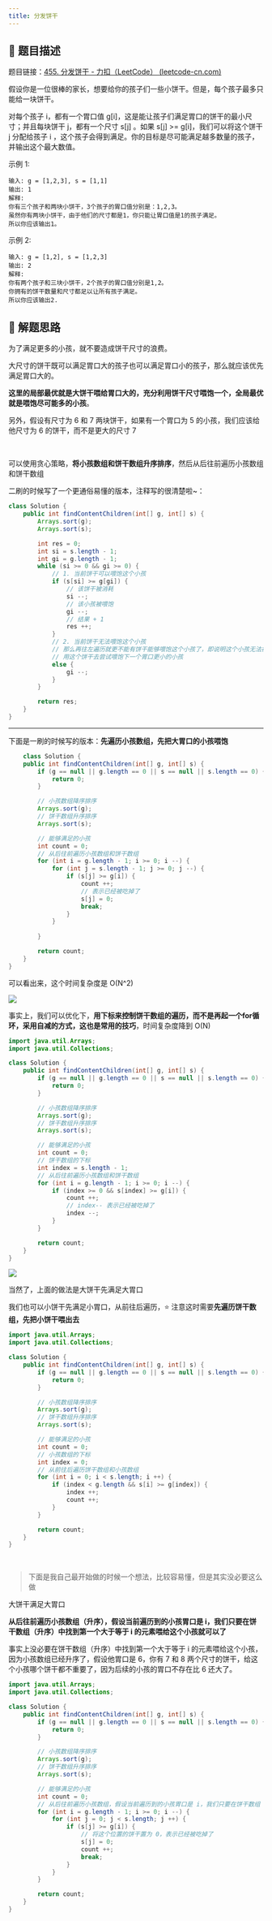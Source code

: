 ```yaml
---
title: 分发饼干
---
```


## 📃 题目描述

题目链接：[455. 分发饼干 - 力扣（LeetCode） (leetcode-cn.com)](https://leetcode-cn.com/problems/assign-cookies/)

假设你是一位很棒的家长，想要给你的孩子们一些小饼干。但是，每个孩子最多只能给一块饼干。

对每个孩子 i，都有一个胃口值 g[i]，这是能让孩子们满足胃口的饼干的最小尺寸；并且每块饼干 j，都有一个尺寸 s[j] 。如果 s[j] >= g[i]，我们可以将这个饼干 j 分配给孩子 i ，这个孩子会得到满足。你的目标是尽可能满足越多数量的孩子，并输出这个最大数值。


示例 1:

```
输入: g = [1,2,3], s = [1,1]
输出: 1
解释: 
你有三个孩子和两块小饼干，3个孩子的胃口值分别是：1,2,3。
虽然你有两块小饼干，由于他们的尺寸都是1，你只能让胃口值是1的孩子满足。
所以你应该输出1。
```

示例 2:

```
输入: g = [1,2], s = [1,2,3]
输出: 2
解释: 
你有两个孩子和三块小饼干，2个孩子的胃口值分别是1,2。
你拥有的饼干数量和尺寸都足以让所有孩子满足。
所以你应该输出2.
```

## 🔔 解题思路

为了满足更多的小孩，就不要造成饼干尺寸的浪费。

大尺寸的饼干既可以满足胃口大的孩子也可以满足胃口小的孩子，那么就应该优先满足胃口大的。

**这里的局部最优就是大饼干喂给胃口大的，充分利用饼干尺寸喂饱一个，全局最优就是喂饱尽可能多的小孩**。

另外，假设有尺寸为 6 和 7 两块饼干，如果有一个胃口为 5 的小孩，我们应该给他尺寸为 6 的饼干，而不是更大的尺寸 7

<br>

可以使用贪心策略，**将小孩数组和饼干数组升序排序**，然后从后往前遍历小孩数组和饼干数组

二刷的时候写了一个更通俗易懂的版本，注释写的很清楚啦~：

```java
class Solution {
    public int findContentChildren(int[] g, int[] s) {
        Arrays.sort(g);
        Arrays.sort(s);

        int res = 0;
        int si = s.length - 1;
        int gi = g.length - 1;
        while (si >= 0 && gi >= 0) {
            // 1. 当前饼干可以喂饱这个小孩
            if (s[si] >= g[gi]) {
                // 该饼干被消耗
                si --;
                // 该小孩被喂饱
                gi --;
                // 结果 + 1
                res ++;
            }
            // 2. 当前饼干无法喂饱这个小孩
            // 那么再往左遍历就更不能有饼干能够喂饱这个小孩了，即说明这个小孩无法被喂饱
            // 用这个饼干去尝试喂饱下一个胃口更小的小孩
            else {
                gi --;
            }
        }

        return res;
    }
}
```

---

下面是一刷的时候写的版本：**先遍历小孩数组，先把大胃口的小孩喂饱**

```java
	class Solution {
    public int findContentChildren(int[] g, int[] s) {
        if (g == null || g.length == 0 || s == null || s.length == 0) {
            return 0;
        }

        // 小孩数组降序排序
        Arrays.sort(g);
        // 饼干数组升序排序
        Arrays.sort(s);

        // 能够满足的小孩
        int count = 0;
        // 从后往前遍历小孩数组和饼干数组
        for (int i = g.length - 1; i >= 0; i --) {
            for (int j = s.length - 1; j >= 0; j --) {
                if (s[j] >= g[i]) {
                    count ++;
                    // 表示已经被吃掉了
                    s[j] = 0;
                    break;
                }
            }
                
        }

        return count;
    }
}
```

可以看出来，这个时间复杂度是 O(N^2)

![](https://gitee.com/veal98/images/raw/master/img/20211230222301.png)

事实上，我们可以优化下，**用下标来控制饼干数组的遍历，而不是再起一个for循环，采用自减的方式，这也是常用的技巧**，时间复杂度降到 O(N)

```java
import java.util.Arrays;
import java.util.Collections;

class Solution {
    public int findContentChildren(int[] g, int[] s) {
        if (g == null || g.length == 0 || s == null || s.length == 0) {
            return 0;
        }

        // 小孩数组降序排序
        Arrays.sort(g);
        // 饼干数组升序排序
        Arrays.sort(s);

        // 能够满足的小孩
        int count = 0;
        // 饼干数组的下标
        int index = s.length - 1;
        // 从后往前遍历小孩数组和饼干数组
        for (int i = g.length - 1; i >= 0; i --) {
        	if (index >= 0 && s[index] >= g[i]) {
                count ++;
                // index-- 表示已经被吃掉了
                index --;
            }
        }

        return count;
    }
}
```

![](https://gitee.com/veal98/images/raw/master/img/20211230221029.png)

当然了，上面的做法是大饼干先满足大胃口

我们也可以小饼干先满足小胃口，从前往后遍历，⭐ 注意这时需要**先遍历饼干数组，先把小饼干喂出去**

```java
import java.util.Arrays;
import java.util.Collections;

class Solution {
    public int findContentChildren(int[] g, int[] s) {
        if (g == null || g.length == 0 || s == null || s.length == 0) {
            return 0;
        }

        // 小孩数组降序排序
        Arrays.sort(g);
        // 饼干数组升序排序
        Arrays.sort(s);

        // 能够满足的小孩
        int count = 0;
        // 小孩数组的下标
        int index = 0;
        // 从前往后遍历饼干数组和小孩数组
        for (int i = 0; i < s.length; i ++) {
            if (index < g.length && s[i] >= g[index]) {
                index ++;
                count ++;
            }
        }

        return count;
    }
}
```

<br>

> 下面是我自己最开始做的时候一个想法，比较容易懂，但是其实没必要这么做

大饼干满足大胃口

**从后往前遍历小孩数组（升序），假设当前遍历到的小孩胃口是 i，我们只要在饼干数组（升序）中找到第一个大于等于 i 的元素喂给这个小孩就可以了**

事实上没必要在饼干数组（升序）中找到第一个大于等于 i 的元素喂给这个小孩，因为小孩数组已经升序了，假设他胃口是 6，你有 7 和 8 两个尺寸的饼干，给这个小孩哪个饼干都不重要了，因为后续的小孩的胃口不存在比 6 还大了。


```java
import java.util.Arrays;
import java.util.Collections;

class Solution {
    public int findContentChildren(int[] g, int[] s) {
        if (g == null || g.length == 0 || s == null || s.length == 0) {
            return 0;
        }

        // 小孩数组降序排序
        Arrays.sort(g);
        // 饼干数组升序排序
        Arrays.sort(s);

        // 能够满足的小孩
        int count = 0;
        // 从后往前遍历小孩数组，假设当前遍历到的小孩胃口是 i，我们只要在饼干数组（升序）中找到第一个大于等于 i 的元素喂给这个小孩就可
        for (int i = g.length - 1; i >= 0; i --) {
            for (int j = 0; j < s.length; j ++) {
                if (s[j] >= g[i]) {
                    // 将这个位置的饼干置为 0，表示已经被吃掉了
                    s[j] = 0;
                    count ++;
                    break;
                }
            }
        }

        return count;
    }
}
```

